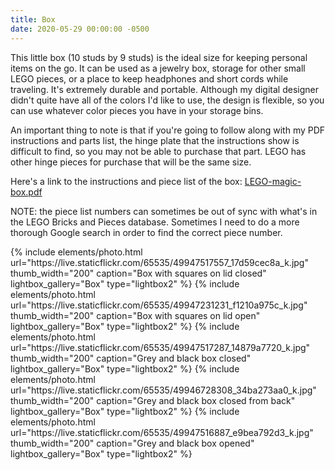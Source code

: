 ```yaml
---
title: Box
date: 2020-05-29 00:00:00 -0500
---
```


This little box (10 studs by 9 studs) is the ideal size for keeping personal items on the go. It can be used as a jewelry box, storage for other small LEGO pieces, or a place to keep headphones and short cords while traveling. It's extremely durable and portable. Although my digital designer didn't quite have all of the colors I'd like to use, the design is flexible, so you can use whatever color pieces you have in your storage bins.

An important thing to note is that if you're going to follow along with my PDF instructions and parts list, the hinge plate that the instructions show is difficult to find, so you may not be able to purchase that part. LEGO has other hinge pieces for purchase that will be the same size.

Here's a link to the instructions and piece list of the box: <a href="/assets/resources/LEGO-magic-box.pdf" target="_blank">LEGO-magic-box.pdf</a>

NOTE: the piece list numbers can sometimes be out of sync with what's in the LEGO Bricks and Pieces database. Sometimes I need to do a more thorough Google search in order to find the correct piece number.





<div class="text-center">
  {% include elements/photo.html
      url="https://live.staticflickr.com/65535/49947517557_17d59cec8a_k.jpg"
      thumb_width="200" caption="Box with squares on lid closed" lightbox_gallery="Box" type="lightbox2"
  %}
  {% include elements/photo.html
      url="https://live.staticflickr.com/65535/49947231231_f1210a975c_k.jpg"
      thumb_width="200" caption="Box with squares on lid open" lightbox_gallery="Box" type="lightbox2"
  %}
  {% include elements/photo.html
      url="https://live.staticflickr.com/65535/49947517287_14879a7720_k.jpg"
      thumb_width="200" caption="Grey and black box closed" lightbox_gallery="Box" type="lightbox2"
  %}
  {% include elements/photo.html
      url="https://live.staticflickr.com/65535/49946728308_34ba273aa0_k.jpg"
      thumb_width="200" caption="Grey and black box closed from back" lightbox_gallery="Box" type="lightbox2"
  %}
  {% include elements/photo.html
      url="https://live.staticflickr.com/65535/49947516887_e9bea792d3_k.jpg"
      thumb_width="200" caption="Grey and black box opened" lightbox_gallery="Box" type="lightbox2"
  %}
</div>
